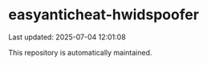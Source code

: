 # easyanticheat-hwidspoofer

Last updated: 2025-07-04 12:01:08

This repository is automatically maintained.
